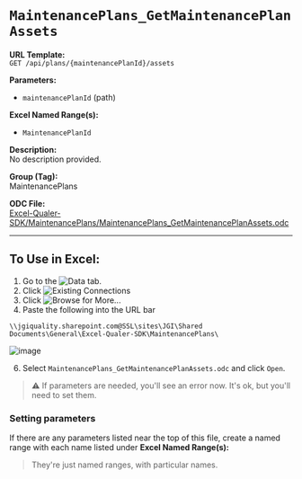 # `MaintenancePlans_GetMaintenancePlanAssets`

**URL Template:**  
`GET /api/plans/{maintenancePlanId}/assets`

**Parameters:**  
- `maintenancePlanId` (path)

**Excel Named Range(s):**  
- `MaintenancePlanId`

**Description:**  
No description provided.

**Group (Tag):**  
MaintenancePlans

**ODC File:**  
[Excel-Qualer-SDK/MaintenancePlans/MaintenancePlans_GetMaintenancePlanAssets.odc](https://github.com/Johnson-Gage-Inspection-Inc/qualer-sdk-odc/blob/main/Excel-Qualer-SDK/MaintenancePlans/MaintenancePlans_GetMaintenancePlanAssets.odc)

---

To Use in Excel:
---

1. Go to the ![`Data`](https://github.com/user-attachments/assets/da437a70-57b3-4c5b-bb01-4910ece19ed1)
 tab.
3. Click ![Existing Connections](https://github.com/user-attachments/assets/a2f1ed67-b2e0-4c23-ac90-68c870e60289)
4. Click ![`Browse for More...`](https://github.com/user-attachments/assets/8e698494-6865-41e7-b6fa-043aea81809a)
5. Paste the following into the URL bar
```
\\jgiquality.sharepoint.com@SSL\sites\JGI\Shared Documents\General\Excel-Qualer-SDK\MaintenancePlans\
```

![image](https://github.com/user-attachments/assets/1e1a8d87-0377-446d-aaf5-d78562991db3)

6. Select `MaintenancePlans_GetMaintenancePlanAssets.odc` and click `Open`.

> ⚠️ If parameters are needed, you'll see an error now. It's ok, but you'll need to set them.

### Setting parameters
If there are any parameters listed near the top of this file, create a named range with each name listed under **Excel Named Range(s):**
> They're just named ranges, with particular names.
